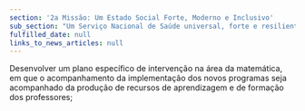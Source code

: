 ```yaml
---
section: '2a Missão: Um Estado Social Forte, Moderno e Inclusivo'
sub_section: "Um Serviço Nacional de Saúde universal, forte e resiliente"
fulfilled_date: null
links_to_news_articles: null
---
```


Desenvolver um plano específico de intervenção na área da matemática, em que o acompanhamento da implementação dos novos programas seja acompanhado da produção de recursos de aprendizagem e de formação dos professores;
